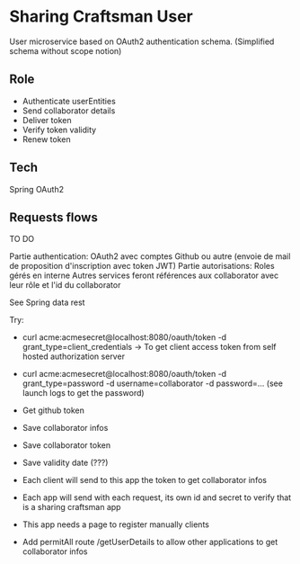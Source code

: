 # Sharing Craftsman User

User microservice based on OAuth2 authentication schema. (Simplified schema without scope notion)

## Role
- Authenticate userEntities
- Send collaborator details
- Deliver token
- Verify token validity
- Renew token

## Tech
Spring OAuth2

## Requests flows
TO DO

Partie authentication: OAuth2 avec comptes Github ou autre (envoie de mail de proposition d'inscription avec token JWT)
Partie autorisations: Roles gérés en interne
Autres services feront références aux collaborator avec leur rôle et l'id du collaborator

See Spring data rest


Try:
- curl acme:acmesecret@localhost:8080/oauth/token -d grant_type=client_credentials
  -> To get client access token from self hosted authorization server
- curl acme:acmesecret@localhost:8080/oauth/token -d grant_type=password -d username=collaborator -d password=... (see launch logs to get the password)


- Get github token
- Save collaborator infos
- Save collaborator token
- Save validity date (???)

- Each client will send to this app the token to get collaborator infos
- Each app will send with each request, its own id and secret to verify that is a sharing craftsman app

- This app needs a page to register manually clients

- Add permitAll route /getUserDetails to allow other applications to get collaborator infos